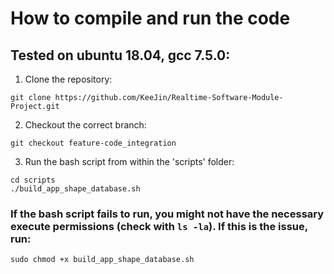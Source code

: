 # How to compile and run the code

## Tested on ubuntu 18.04, gcc 7.5.0:
1. Clone the repository: 
```
git clone https://github.com/KeeJin/Realtime-Software-Module-Project.git
```
2. Checkout the correct branch:
```
git checkout feature-code_integration
```
3. Run the bash script from within the 'scripts' folder:
```
cd scripts
./build_app_shape_database.sh
```
### If the bash script fails to run, you might not have the necessary execute permissions (check with ```ls -la```). If this is the issue, run: 
```
sudo chmod +x build_app_shape_database.sh
```